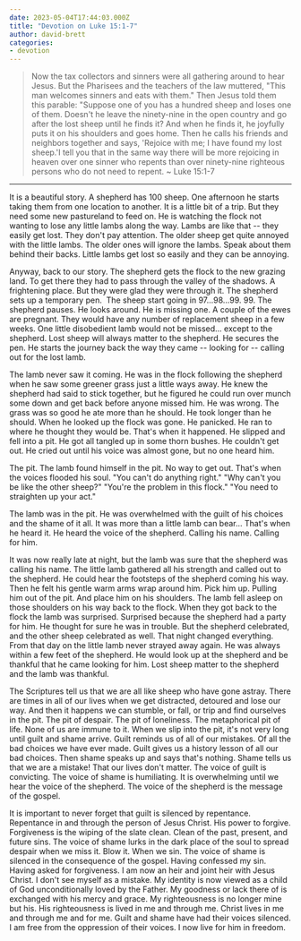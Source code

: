 ```yaml
---
date: 2023-05-04T17:44:03.000Z
title: "Devotion on Luke 15:1-7"
author: david-brett
categories:
- devotion
---
```

> Now the tax collectors and sinners were all gathering around to hear Jesus. But the Pharisees and the teachers of the law muttered, "This man welcomes sinners and eats with them." Then Jesus told them this parable: "Suppose one of you has a hundred sheep and loses one of them. Doesn't he leave the ninety-nine in the open country and go after the lost sheep until he finds it? And when he finds it, he joyfully puts it on his shoulders and goes home. Then he calls his friends and neighbors together and says, 'Rejoice with me; I have found my lost sheep.'I tell you that in the same way there will be more rejoicing in heaven over one sinner who repents than over ninety-nine righteous persons who do not need to repent. ~ Luke 15:1-7
* * *

It is a beautiful story. A shepherd has 100 sheep. One afternoon he starts taking them from one location to another. It is a little bit of a trip. But they need some new pastureland to feed on. He is watching the flock not wanting to lose any little lambs along the way. Lambs are like that -- they easily get lost. They don't pay attention. The older sheep get quite annoyed with the little lambs. The older ones will ignore the lambs. Speak about them behind their backs. Little lambs get lost so easily and they can be annoying.

Anyway, back to our story. The shepherd gets the flock to the new grazing land. To get there they had to pass through the valley of the shadows. A frightening place. But they were glad they were through it. The shepherd sets up a temporary pen.  The sheep start going in 97...98...99. 99. The shepherd pauses. He looks around. He is missing one. A couple of the ewes are pregnant. They would have any number of replacement sheep in a few weeks. One little disobedient lamb would not be missed... except to the shepherd. Lost sheep will always matter to the shepherd. He secures the pen. He starts the journey back the way they came -- looking for -- calling out for the lost lamb.

The lamb never saw it coming. He was in the flock following the shepherd when he saw some greener grass just a little ways away. He knew the shepherd had said to stick together, but he figured he could run over munch some down and get back before anyone missed him. He was wrong. The grass was so good he ate more than he should. He took longer than he should. When he looked up the flock was gone. He panicked. He ran to where he thought they would be. That's when it happened. He slipped and fell into a pit. He got all tangled up in some thorn bushes. He couldn't get out. He cried out until his voice was almost gone, but no one heard him.

The pit. The lamb found himself in the pit. No way to get out. That's when the voices flooded his soul. "You can't do anything right." "Why can't you be like the other sheep?" "You're the problem in this flock." "You need to straighten up your act."

The lamb was in the pit. He was overwhelmed with the guilt of his choices and the shame of it all. It was more than a little lamb can bear... That's when he heard it. He heard the voice of the shepherd. Calling his name. Calling for him.

It was now really late at night, but the lamb was sure that the shepherd was calling his name. The little lamb gathered all his strength and called out to the shepherd. He could hear the footsteps of the shepherd coming his way. Then he felt his gentle warm arms wrap around him. Pick him up. Pulling him out of the pit. And place him on his shoulders. The lamb fell asleep on those shoulders on his way back to the flock. When they got back to the flock the lamb was surprised. Surprised because the shepherd had a party for him. He thought for sure he was in trouble. But the shepherd celebrated, and the other sheep celebrated as well. That night changed everything. From that day on the little lamb never strayed away again. He was always within a few feet of the shepherd. He would look up at the shepherd and be thankful that he came looking for him. Lost sheep matter to the shepherd and the lamb was thankful.

The Scriptures tell us that we are all like sheep who have gone astray. There are times in all of our lives when we get distracted, detoured and lose our way. And then it happens we can stumble, or fall, or trip and find ourselves in the pit. The pit of despair. The pit of loneliness. The metaphorical pit of life. None of us are immune to it. When we slip into the pit, it's not very long until guilt and shame arrive. Guilt reminds us of all of our mistakes. Of all the bad choices we have ever made. Guilt gives us a history lesson of all our bad choices. Then shame speaks up and says that's nothing. Shame tells us that we are a mistake! That our lives don't matter. The voice of guilt is convicting. The voice of shame is humiliating. It is overwhelming until we hear the voice of the shepherd. The voice of the shepherd is the message of the gospel.

It is important to never forget that guilt is silenced by repentance. Repentance in and through the person of Jesus Christ. His power to forgive. Forgiveness is the wiping of the slate clean. Clean of the past, present, and future sins. The voice of shame lurks in the dark place of the soul to spread despair when we miss it. Blow it. When we sin. The voice of shame is silenced in the consequence of the gospel. Having confessed my sin. Having asked for forgiveness. I am now an heir and joint heir with Jesus Christ. I don't see myself as a mistake. My identity is now viewed as a child of God unconditionally loved by the Father. My goodness or lack there of is exchanged with his mercy and grace. My righteousness is no longer mine but his. His righteousness is lived in me and through me. Christ lives in me and through me and for me. Guilt and shame have had their voices silenced. I am free from the oppression of their voices. I now live for him in freedom.